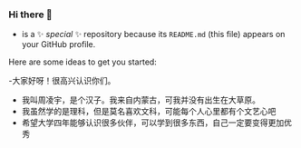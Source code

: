 ### Hi there 👋

* is a ✨ _special_ ✨ repository because its `README.md` (this file) appears on your GitHub profile.

Here are some ideas to get you started:

-大家好呀！很高兴认识你们。
- 我叫周凌宇，是个汉子。我来自内蒙古，可我并没有出生在大草原。
- 我虽然学的是理科，但是莫名喜欢文科，可能每个人心里都有个文艺心吧
- 希望大学四年能够认识很多伙伴，可以学到很多东西，自己一定要变得更加优秀
